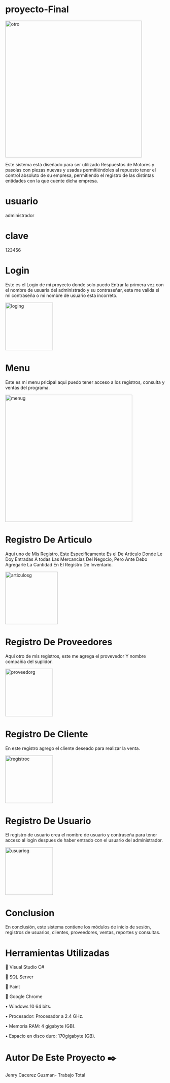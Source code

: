 # proyecto-Final

<img width="430" alt="otro" src="https://user-images.githubusercontent.com/54563282/69765424-b7243e00-116b-11ea-94a1-d5013a108c4d.png">



Este sistema está diseñado para ser utilizado Respuestos de Motores y pasolas con piezas nuevas y usadas permitiéndoles  al repuesto tener el control absoluto de su empresa, permitiendo el registro de las distintas entidades con la que cuente dicha empresa.
# usuario
administrador
# clave
123456

# Login

Este es el Login de mi proyecto donde solo puedo Entrar la primera vez con el nombre de usuaria del administrado y su contraseñar, esta me valida si mi contraseña o mi nombre de usuario esta incorreto.

<img width="150" alt="loging" src="https://user-images.githubusercontent.com/54563282/69565002-f572ff00-0fab-11ea-997b-06be91fd7868.png">

# Menu
Este es mi menu pricipal aqui puedo tener acceso a los registros, consulta y ventas del programa.

<img width="400" alt="menug" src="https://user-images.githubusercontent.com/54563282/69565254-8053f980-0fac-11ea-916a-e8f7d4b19677.png">

# Registro De Articulo
Aqui uno de Mis Registro, Este Especificamente Es el De Articulo Donde Le Doy Entradas A todas Las Mercancias Del Negocio, Pero Ante Debo Agregarle La Cantidad En El Registro De Inventario.

<img width="165" alt="articulosg" src="https://user-images.githubusercontent.com/54563282/69565307-9d88c800-0fac-11ea-9ece-f962add291ac.png">

# Registro De Proveedores
Aqui otro de mis registros, este me agrega el provevedor Y nombre compañia del suplidor.

<img width="150" alt="proveedorg" src="https://user-images.githubusercontent.com/54563282/69565366-be511d80-0fac-11ea-8e2e-516df2385401.png">

# Registro De Cliente
En este registro agrego el cliente deseado para realizar la venta.

<img width="150" alt="registroc" src="https://user-images.githubusercontent.com/54563282/69565431-dde84600-0fac-11ea-975f-4dea8b8a4314.png">

# Registro De Usuario
El registro de usuario crea el nombre de usuario y contraseña para tener acceso al login despues de haber entrado con el usuario del administrador.

<img width="150" alt="usuariog" src="https://user-images.githubusercontent.com/54563282/69565494-fbb5ab00-0fac-11ea-9eea-aef7b47acc02.png">

# Conclusion
En conclusión, este sistema contiene los módulos de inicio de sesión, registros de usuarios, clientes,  proveedores, ventas, reportes y consultas.


# Herramientas Utilizadas 

 Visual Studio C#

 SQL Server

 Paint

 Google Chrome

• Windows 10 64 bits.

• Procesador: Procesador a 2.4 GHz.

• Memoria RAM: 4 gigabyte (GB).

• Espacio en disco duro: 170gigabyte (GB).



# Autor De Este Proyecto ✒️

Jenry Cacerez Guzman- Trabajo Total



